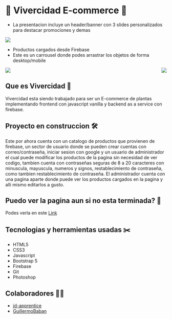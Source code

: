# 🌱 Vivercidad E-commerce 🌱

- La presentacion incluye un header/banner con 3 slides personalizados para destacar promociones y demas
<img src="https://media.discordapp.net/attachments/780523152059924552/871233592762699846/unknown.png?width=1200&height=505">

- Productos cargados desde Firebase
- Este es un carrousel donde podes arrastrar los objetos de forma desktop/mobile
<img src="https://i.imgur.com/XfDl40Y.png">

<img align="right" src="https://i.imgur.com/V9mkCwW.png">

## Que es Vivercidad 🌱

Vivercidad esta siendo trabajado para ser un E-commerce de plantas implementando frontend con javascript vanilla y backend as a service con firebase.

## Proyecto en construccion 🛠️

Este por ahora cuenta con un catalogo de productos que provienen de firebase, un sector de usuario donde se pueden crear cuentas con correo/contraseña, iniciar sesion con google y un usuario de administrador el cual puede modificar los productos de la pagina sin necesidad de ver codigo, tambien cuenta con contraseñas seguras de 8 a 20 caracteres con minuscula, mayuscula, numeros y signos, restablecimiento de contraseña, como tambien restablecimiento de contraseña. El administrador cuenta con una pagina aparte donde puede ver los productos cargados en la pagina y alli mismo editarlos a gusto.

## Puedo ver la pagina aun si no esta terminada? 🤔

Podes verla en este [Link]

## Tecnologias y herramientas usadas ✂️

- HTML5
- CSS3
- Javascript
- Bootstrap 5
- Firebase
- Git
- Photoshop



## Colaboradores 🧑👧

- [jd-apprentice](https://github.com/jd-apprentice)
- [GuillermoBaban](https://github.com/GuillermoBaban)

[Link]: https://jd-apprentice.github.io/Vivercidad/
